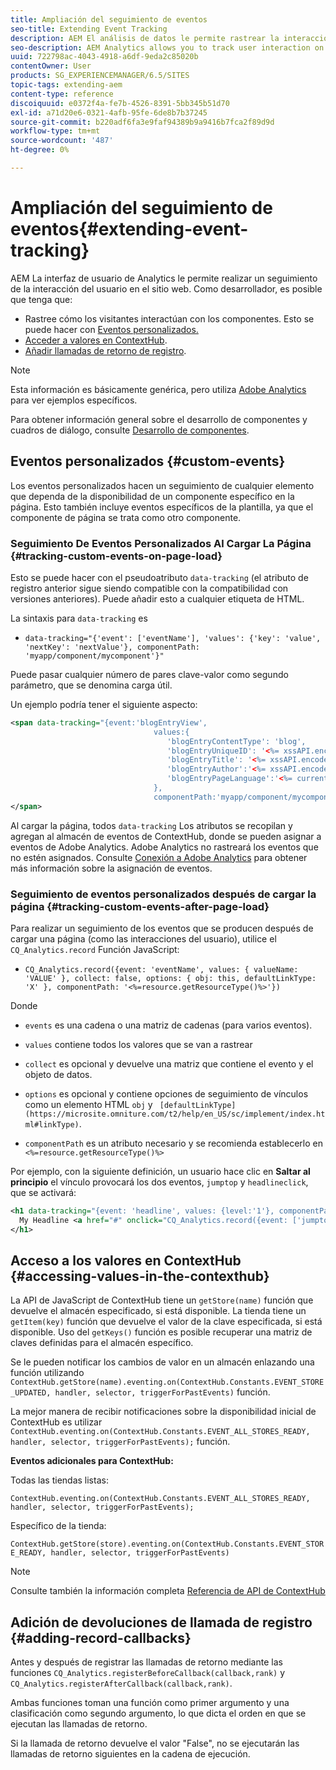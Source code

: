 ```yaml
---
title: Ampliación del seguimiento de eventos
seo-title: Extending Event Tracking
description: AEM El análisis de datos le permite rastrear la interacción del usuario en el sitio web
seo-description: AEM Analytics allows you to track user interaction on your website
uuid: 722798ac-4043-4918-a6df-9eda2c85020b
contentOwner: User
products: SG_EXPERIENCEMANAGER/6.5/SITES
topic-tags: extending-aem
content-type: reference
discoiquuid: e0372f4a-fe7b-4526-8391-5bb345b51d70
exl-id: a71d20e6-0321-4afb-95fe-6de8b7b37245
source-git-commit: b220adf6fa3e9faf94389b9a9416b7fca2f89d9d
workflow-type: tm+mt
source-wordcount: '487'
ht-degree: 0%

---
```


# Ampliación del seguimiento de eventos{#extending-event-tracking}

AEM La interfaz de usuario de Analytics le permite realizar un seguimiento de la interacción del usuario en el sitio web. Como desarrollador, es posible que tenga que:

* Rastree cómo los visitantes interactúan con los componentes. Esto se puede hacer con [Eventos personalizados.](#custom-events)
* [Acceder a valores en ContextHub](/help/sites-developing/extending-analytics.md#accessing-values-in-the-contexthub).
* [Añadir llamadas de retorno de registro](#adding-record-callbacks).

>[!NOTE]
>
>Esta información es básicamente genérica, pero utiliza [Adobe Analytics](/help/sites-administering/adobeanalytics.md) para ver ejemplos específicos.
>
>Para obtener información general sobre el desarrollo de componentes y cuadros de diálogo, consulte [Desarrollo de componentes](/help/sites-developing/components.md).

## Eventos personalizados {#custom-events}

Los eventos personalizados hacen un seguimiento de cualquier elemento que dependa de la disponibilidad de un componente específico en la página. Esto también incluye eventos específicos de la plantilla, ya que el componente de página se trata como otro componente.

### Seguimiento De Eventos Personalizados Al Cargar La Página {#tracking-custom-events-on-page-load}

Esto se puede hacer con el pseudoatributo `data-tracking` (el atributo de registro anterior sigue siendo compatible con la compatibilidad con versiones anteriores). Puede añadir esto a cualquier etiqueta de HTML.

La sintaxis para `data-tracking` es

* `data-tracking="{'event': ['eventName'], 'values': {'key': 'value', 'nextKey': 'nextValue'}, componentPath: 'myapp/component/mycomponent'}"`

Puede pasar cualquier número de pares clave-valor como segundo parámetro, que se denomina carga útil.

Un ejemplo podría tener el siguiente aspecto:

```xml
<span data-tracking="{event:'blogEntryView',
                                values:{
                                   'blogEntryContentType': 'blog',
                                   'blogEntryUniqueID': '<%= xssAPI.encodeForJSString(entry.getId()) %>',
                                   'blogEntryTitle': '<%= xssAPI.encodeForJSString(entry.getTitle()) %>',
                                   'blogEntryAuthor':'<%= xssAPI.encodeForJSString(entry.getAuthor()) %>',
                                   'blogEntryPageLanguage':'<%= currentPage.getLanguage(true) %>'
                                },
                                componentPath:'myapp/component/mycomponent'}">
</span>
```

Al cargar la página, todos `data-tracking` Los atributos se recopilan y agregan al almacén de eventos de ContextHub, donde se pueden asignar a eventos de Adobe Analytics. Adobe Analytics no rastreará los eventos que no estén asignados. Consulte [Conexión a Adobe Analytics](/help/sites-administering/adobeanalytics.md) para obtener más información sobre la asignación de eventos.

### Seguimiento de eventos personalizados después de cargar la página {#tracking-custom-events-after-page-load}

Para realizar un seguimiento de los eventos que se producen después de cargar una página (como las interacciones del usuario), utilice el `CQ_Analytics.record` Función JavaScript:

* `CQ_Analytics.record({event: 'eventName', values: { valueName: 'VALUE' }, collect: false, options: { obj: this, defaultLinkType: 'X' }, componentPath: '<%=resource.getResourceType()%>'})`

Donde

* `events` es una cadena o una matriz de cadenas (para varios eventos).

* `values` contiene todos los valores que se van a rastrear
* `collect` es opcional y devuelve una matriz que contiene el evento y el objeto de datos.
* `options` es opcional y contiene opciones de seguimiento de vínculos como un elemento HTML `obj` y ` [defaultLinkType](https://microsite.omniture.com/t2/help/en_US/sc/implement/index.html#linkType)`.

* `componentPath` es un atributo necesario y se recomienda establecerlo en `<%=resource.getResourceType()%>`

Por ejemplo, con la siguiente definición, un usuario hace clic en **Saltar al principio** el vínculo provocará los dos eventos, `jumptop` y `headlineclick`, que se activará:

```xml
<h1 data-tracking="{event: 'headline', values: {level:'1'}, componentPath: '<%=resource.getResourceType()%>'}">
  My Headline <a href="#" onclick="CQ_Analytics.record({event: ['jumptop','headlineclick'],  values: {level:'1'}, componentPath: '<%=resource.getResourceType()%>'})">Jump to top</a>
</h1>
```

## Acceso a los valores en ContextHub {#accessing-values-in-the-contexthub}

La API de JavaScript de ContextHub tiene un `getStore(name)` función que devuelve el almacén especificado, si está disponible. La tienda tiene un `getItem(key)` función que devuelve el valor de la clave especificada, si está disponible. Uso del `getKeys()` función es posible recuperar una matriz de claves definidas para el almacén específico.

Se le pueden notificar los cambios de valor en un almacén enlazando una función utilizando `ContextHub.getStore(name).eventing.on(ContextHub.Constants.EVENT_STORE_UPDATED, handler, selector, triggerForPastEvents)` función.

La mejor manera de recibir notificaciones sobre la disponibilidad inicial de ContextHub es utilizar `ContextHub.eventing.on(ContextHub.Constants.EVENT_ALL_STORES_READY, handler, selector, triggerForPastEvents);` función.

**Eventos adicionales para ContextHub:**

Todas las tiendas listas:

`ContextHub.eventing.on(ContextHub.Constants.EVENT_ALL_STORES_READY, handler, selector, triggerForPastEvents);`

Específico de la tienda:

`ContextHub.getStore(store).eventing.on(ContextHub.Constants.EVENT_STORE_READY, handler, selector, triggerForPastEvents)`

>[!NOTE]
>
>Consulte también la información completa [Referencia de API de ContextHub](https://helpx.adobe.com/experience-manager/6-5/sites/developing/using/contexthub-api.html#ContextHubJavascriptAPIReference)

## Adición de devoluciones de llamada de registro {#adding-record-callbacks}

Antes y después de registrar las llamadas de retorno mediante las funciones `CQ_Analytics.registerBeforeCallback(callback,rank)` y `CQ_Analytics.registerAfterCallback(callback,rank)`.

Ambas funciones toman una función como primer argumento y una clasificación como segundo argumento, lo que dicta el orden en que se ejecutan las llamadas de retorno.

Si la llamada de retorno devuelve el valor &quot;False&quot;, no se ejecutarán las llamadas de retorno siguientes en la cadena de ejecución.
